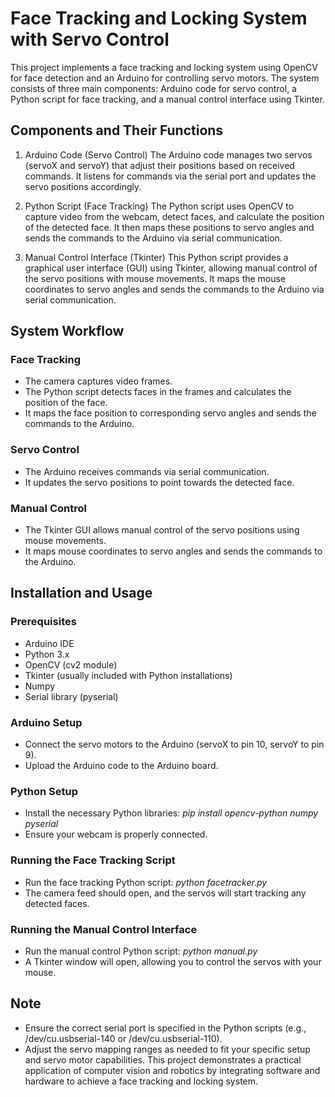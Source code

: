 # Face Tracking and Locking System with Servo Control
This project implements a face tracking and locking system using OpenCV for face detection and an Arduino for controlling servo motors. The system consists of three main components: Arduino code for servo control, a Python script for face tracking, and a manual control interface using Tkinter.

## Components and Their Functions
1. Arduino Code (Servo Control)
The Arduino code manages two servos (servoX and servoY) that adjust their positions based on received commands. It listens for commands via the serial port and updates the servo positions accordingly.

2. Python Script (Face Tracking)
The Python script uses OpenCV to capture video from the webcam, detect faces, and calculate the position of the detected face. It then maps these positions to servo angles and sends the commands to the Arduino via serial communication.

3. Manual Control Interface (Tkinter)
This Python script provides a graphical user interface (GUI) using Tkinter, allowing manual control of the servo positions with mouse movements. It maps the mouse coordinates to servo angles and sends the commands to the Arduino via serial communication.

## System Workflow
### Face Tracking
  - The camera captures video frames.
  - The Python script detects faces in the frames and calculates the position of the face.
  - It maps the face position to corresponding servo angles and sends the commands to the Arduino.

### Servo Control
  - The Arduino receives commands via serial communication.
  - It updates the servo positions to point towards the detected face.

### Manual Control
- The Tkinter GUI allows manual control of the servo positions using mouse movements.
- It maps mouse coordinates to servo angles and sends the commands to the Arduino.

## Installation and Usage

### Prerequisites
  - Arduino IDE
  - Python 3.x
  - OpenCV (cv2 module)
  - Tkinter (usually included with Python installations)
  - Numpy
  - Serial library (pyserial)

### Arduino Setup
  - Connect the servo motors to the Arduino (servoX to pin 10, servoY to pin 9).
  - Upload the Arduino code to the Arduino board.

### Python Setup
  - Install the necessary Python libraries:
    *pip install opencv-python numpy pyserial*
  - Ensure your webcam is properly connected.

### Running the Face Tracking Script
  - Run the face tracking Python script:
    *python facetracker.py*
  - The camera feed should open, and the servos will start tracking any detected faces.

### Running the Manual Control Interface
  - Run the manual control Python script:
    *python manual.py*
  - A Tkinter window will open, allowing you to control the servos with your mouse.

## Note
  - Ensure the correct serial port is specified in the Python scripts (e.g., /dev/cu.usbserial-140 or /dev/cu.usbserial-110).
  - Adjust the servo mapping ranges as needed to fit your specific setup and servo motor capabilities.
This project demonstrates a practical application of computer vision and robotics by integrating software and hardware to achieve a face tracking and locking system.

